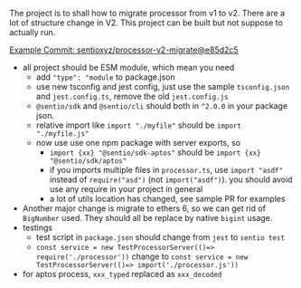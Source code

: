 The project is to shall how to migrate processor from v1 to v2.
There are a lot of structure change in V2. This project can be built but not suppose to actually run.

[Example Commit: sentioxyz/processor-v2-migrate@e85d2c5
](https://github.com/sentioxyz/processor-v2-migrate/commit/e85d2c57cf78f4b4251763547e177d4d43fbfbd7)

- all project should be ESM module, which mean you need
  - add `"type": "module` to package.json
  - use new tsconfig and jest config, just use the sample `tsconfig.json` and `jest.config.ts`, remove the old `jest.config.js`
  - `@sentio/sdk` and `@sentio/cli` should both in `^2.0.0` in your package json.
  - relative import like `import "./myfile"` should be `import "./myfile.js"`
  - now use use one npm package with server exports, so
    - `import {xx} "@sentio/sdk-aptos"` should be `import {xx} "@sentio/sdk/aptos"`
    - if you imports multiple files in `processor.ts`, use `import "asdf"` instead of `require("asd")` (not `import("asdf")`). you should avoid use any require in your project in general
    - a lot of utils location has changed, see sample PR for examples
- Another major change is migrate to ethers 6, so we can get rid of `BigNumber` used. They should all be replace by native `bigint` usage. 
- testings 
  - test script in `package.json` should change from `jest` to `sentio test`
  - `const service = new TestProcessorServer(()=> require('./processor'))` change to `const service = new TestProcessorServer(()=> import('./processor.js'))`
- for aptos process, `xxx_typed` replaced as `xxx_decoded`

